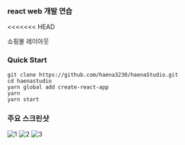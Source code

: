 ### react web 개발 연습

<<<<<<< HEAD

쇼핑몰 레이아웃

### Quick Start

```
git clone https://github.com/haena3230/haenaStudio.git
cd haenastudio
yarn global add create-react-app
yarn
yarn start
```

### 주요 스크린샷

![1](https://user-images.githubusercontent.com/57908055/103452691-6b03df80-4d15-11eb-9c10-45163c10d7c1.png)
![2](https://user-images.githubusercontent.com/57908055/103452692-6ccda300-4d15-11eb-8ddc-1cbc41b71b53.png)
![3](https://user-images.githubusercontent.com/57908055/103452693-6d663980-4d15-11eb-960d-49834d1d8bf3.png)
